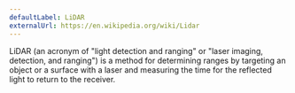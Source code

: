 ```yaml
---
defaultLabel: LiDAR
externalUrl: https://en.wikipedia.org/wiki/Lidar
---
```


LiDAR (an acronym of "light detection and ranging" or "laser imaging, detection, and ranging") is a method for determining ranges by targeting an object or a surface with a laser and measuring the time for the reflected light to return to the receiver.
